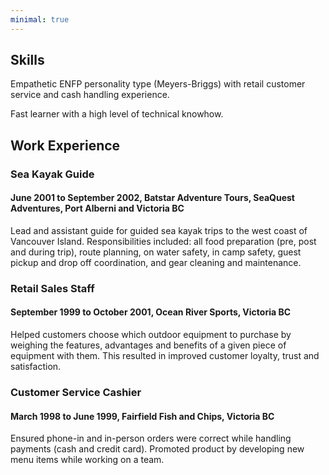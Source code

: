 ```yaml
---
minimal: true
---
```


## Skills

Empathetic ENFP personality type (Meyers-Briggs) with retail customer service and cash handling experience.

Fast learner with a high level of technical knowhow.

## Work Experience

### Sea Kayak Guide

#### June 2001 to September 2002, Batstar Adventure Tours, SeaQuest Adventures, Port Alberni and Victoria BC

Lead and assistant guide for guided sea kayak trips to the west coast of Vancouver Island. Responsibilities included: all food preparation (pre, post and during trip), route planning, on water safety, in camp safety, guest pickup and drop off coordination, and gear cleaning and maintenance.

### Retail Sales Staff

#### September 1999 to October 2001, Ocean River Sports, Victoria BC

Helped customers choose which outdoor equipment to purchase by weighing the features, advantages and benefits of a given piece of equipment with them. This resulted in improved customer loyalty, trust and satisfaction.

### Customer Service Cashier

#### March 1998 to June 1999, Fairfield Fish and Chips, Victoria BC

Ensured phone-in and in-person orders were correct while handling payments (cash and credit card). Promoted product by developing new menu items while working on a team.
